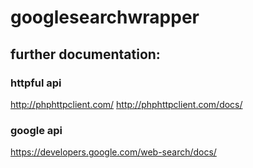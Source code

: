 # googlesearchwrapper

## further documentation:

### httpful api
http://phphttpclient.com/
http://phphttpclient.com/docs/

### google api
https://developers.google.com/web-search/docs/